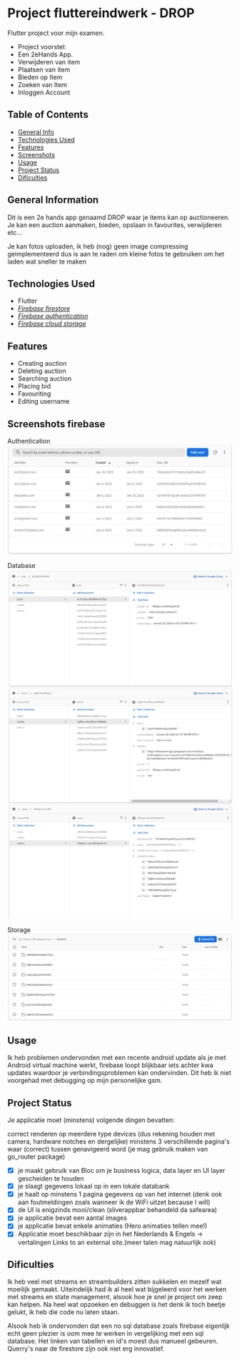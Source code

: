 # Project fluttereindwerk - DROP
Flutter project voor mijn examen.
- Project voorstel:
-   Een 2eHands App.
-   Verwijderen van item
-   Plaatsen van item
-   Bieden op Item
-   Zoeken van Item
-   Inloggen Account

## Table of Contents
* [General Info](#general-information)
* [Technologies Used](#technologies-used)
* [Features](#features)
* [Screenshots](#screenshots)
* [Usage](#usage)
* [Project Status](#project-status)
* [Dificulties](#Dificulties)


## General Information
Dit is een 2e hands app genaamd DROP waar je items kan op auctioneeren.
Je kan een auction aanmaken, bieden, opslaan in favourites, verwijderen etc...

Je kan fotos uploaden, ik heb (nog) geen image compressing geimplementeerd dus is aan te raden om kleine fotos te gebruiken
om het laden wat sneller te maken


## Technologies Used
-  Flutter
-  [_Firebase firestore_](https://firebase.google.com/docs/firestore/)
-  [_Firebase authentication_](https://firebase.google.com/docs/auth/flutter/start)
-  [_Firebase cloud storage_](https://firebase.google.com/docs/storage/flutter/start)


## Features
- Creating auction
- Deleting auction
- Searching auction
- Placing bid
- Favouriting
- Editing username


## Screenshots firebase
Authentication
![Authentication database](./readmeImages/authentication.JPG)

Database
![Firestore database](./readmeImages/database.jpg)

Storage
![Storage cloud database](./readmeImages/storage.JPG)


## Usage
Ik heb problemen ondervonden met een recente android update als je met Android virtual machine werkt, firebase loopt blijkbaar iets achter kwa updates waardoor je verbindingsproblemen kan ondervinden. Dit heb ik niet voorgehad met debugging op mijn personelijke gsm.


## Project Status

Je applicatie moet (minstens) volgende dingen bevatten:

correct renderen op meerdere type devices (dus rekening houden met camera, hardware notches en dergelijke)
minstens 3 verschillende pagina's waar (correct) tussen genavigeerd word (je mag gebruik maken van go_router package)
- [x] je maakt gebruik van Bloc om je business logica, data layer en UI layer gescheiden te houden 
- [x] je slaagt gegevens lokaal op in een lokale databank 
- [x] je haalt op minstens 1 pagina gegevens op van het internet (denk ook aan foutmeldingen zoals wanneer ik de WiFi uitzet because I will)
- [x] de UI is enigzinds mooi/clean (sliverappbar behandeld da safearea)
- [x] je applicatie bevat een aantal images
- [x] je applicatie bevat enkele animaties (Hero animaties tellen mee!)
- [x] Applicatie moet beschikbaar zijn in het Nederlands & Engels -> vertalingen Links to an external site.(meer talen mag natuurlijk ook)

## Dificulties
Ik heb veel met streams en streambuilders zitten sukkelen en mezelf wat moeilijk gemaakt. Uiteindelijk had ik al heel wat bijgeleerd voor het
werken met streams en state management, alsook hoe je snel je project om zeep kan helpen. Na heel wat opzoeken en debuggen is het denk ik toch beetje gelukt, ik heb die code nu laten staan.

Alsook heb ik ondervonden dat een no sql database zoals firebase eigenlijk echt geen plezier is oom mee te werken in vergelijking met een sql database.
Het linken van tabellen en id's moest dus manueel gebeuren. Querry's naar de firestore zijn ook niet erg innovatief.